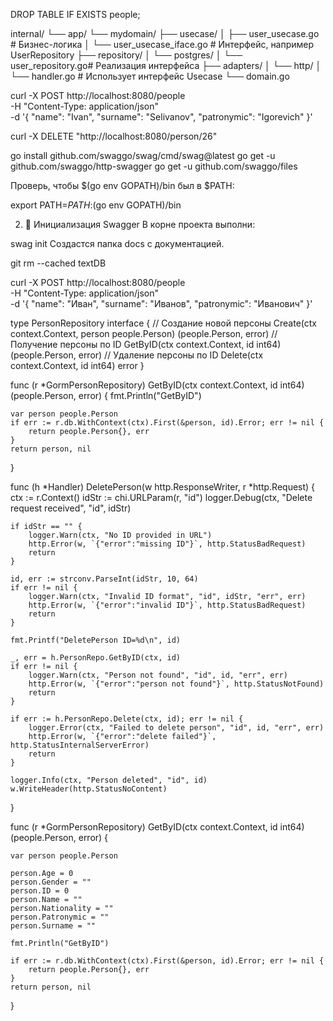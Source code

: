 
DROP TABLE IF EXISTS people;


internal/
└── app/
    └── mydomain/
        ├── usecase/
        │   ├── user_usecase.go        # Бизнес-логика
        │   └── user_usecase_iface.go  # Интерфейс, например UserRepository
        ├── repository/
        │   └── postgres/
        │       └── user_repository.go# Реализация интерфейса
        ├── adapters/
        │   └── http/
        │       └── handler.go         # Использует интерфейс Usecase
        └── domain.go


 curl -X POST http://localhost:8080/people \
  -H "Content-Type: application/json" \
  -d '{
    "name": "Ivan",
    "surname": "Selivanov",
    "patronymic": "Igorevich"
}'

curl -X DELETE "http://localhost:8080/person/26"





go install github.com/swaggo/swag/cmd/swag@latest
go get -u github.com/swaggo/http-swagger
go get -u github.com/swaggo/files

Проверь, чтобы $(go env GOPATH)/bin был в $PATH:


export PATH=$PATH:$(go env GOPATH)/bin

2. 📂 Инициализация Swagger
В корне проекта выполни:


swag init
Создастся папка docs с документацией.


git rm --cached textDB


curl -X POST http://localhost:8080/people \
  -H "Content-Type: application/json" \
  -d '{
    "name": "Иван",
    "surname": "Иванов",
    "patronymic": "Иванович"
  }'


type PersonRepository interface {
	// Создание новой персоны
	Create(ctx context.Context, person people.Person) (people.Person, error)
	// Получение персоны по ID
	GetByID(ctx context.Context, id int64) (people.Person, error)
	// Удаление персоны по ID
	Delete(ctx context.Context, id int64) error
}

func (r *GormPersonRepository) GetByID(ctx context.Context, id int64) (people.Person, error) {
	fmt.Println("GetByID")

	var person people.Person
	if err := r.db.WithContext(ctx).First(&person, id).Error; err != nil {
		return people.Person{}, err
	}
	return person, nil
}


func (h *Handler) DeletePerson(w http.ResponseWriter, r *http.Request) {
	ctx := r.Context()
	idStr := chi.URLParam(r, "id")
	logger.Debug(ctx, "Delete request received", "id", idStr)

	if idStr == "" {
		logger.Warn(ctx, "No ID provided in URL")
		http.Error(w, `{"error":"missing ID"}`, http.StatusBadRequest)
		return
	}

	id, err := strconv.ParseInt(idStr, 10, 64)
	if err != nil {
		logger.Warn(ctx, "Invalid ID format", "id", idStr, "err", err)
		http.Error(w, `{"error":"invalid ID"}`, http.StatusBadRequest)
		return
	}

	fmt.Printf("DeletePerson ID=%d\n", id)

	_, err = h.PersonRepo.GetByID(ctx, id)
	if err != nil {
		logger.Warn(ctx, "Person not found", "id", id, "err", err)
		http.Error(w, `{"error":"person not found"}`, http.StatusNotFound)
		return
	}

	if err := h.PersonRepo.Delete(ctx, id); err != nil {
		logger.Error(ctx, "Failed to delete person", "id", id, "err", err)
		http.Error(w, `{"error":"delete failed"}`, http.StatusInternalServerError)
		return
	}

	logger.Info(ctx, "Person deleted", "id", id)
	w.WriteHeader(http.StatusNoContent)
}



func (r *GormPersonRepository) GetByID(ctx context.Context, id int64) (people.Person, error) {

	var person people.Person

	person.Age = 0
	person.Gender = ""
	person.ID = 0
	person.Name = ""
	person.Nationality = ""
	person.Patronymic = ""
	person.Surname = ""

	fmt.Println("GetByID")

	if err := r.db.WithContext(ctx).First(&person, id).Error; err != nil {
		return people.Person{}, err
	}
	return person, nil

}




